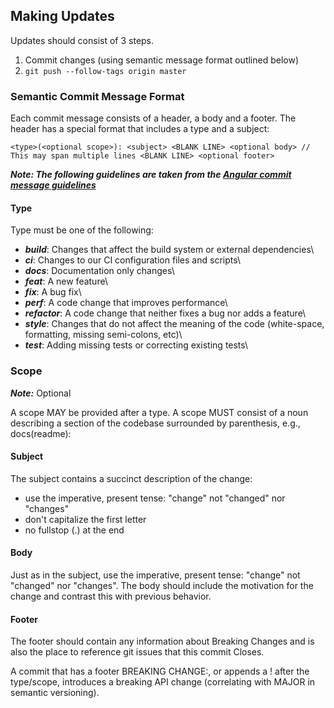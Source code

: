 
## Making Updates

Updates should consist of 3 steps.

1. Commit changes (using semantic message format outlined below)
2. `git push --follow-tags origin master`

### Semantic Commit Message Format

Each commit message consists of a header, a body and a footer. The header has a special format that includes a type and a subject:

`<type>(<optional scope>): <subject> <BLANK LINE> <optional body> // This may span multiple lines <BLANK LINE> <optional footer>`

***Note: The following guidelines are taken from the [Angular commit message guidelines](https://github.com/angular/angular/blob/22b96b9/CONTRIBUTING.md#-commit-message-guidelines)***

#### Type

Type must be one of the following:

- ***build***: Changes that affect the build system or external dependencies\ 
- ***ci***: Changes to our CI configuration files and scripts\ 
- ***docs***: Documentation only changes\ 
- ***feat***: A new feature\ 
- ***fix***: A bug fix\ 
- ***perf***: A code change that improves performance\ 
- ***refactor***: A code change that neither fixes a bug nor adds a feature\ 
- ***style***: Changes that do not affect the meaning of the code (white-space, formatting, missing semi-colons, etc)\ 
- ***test***: Adding missing tests or correcting existing tests\

### Scope

***Note:*** Optional

A scope MAY be provided after a type. A scope MUST consist of a noun describing a section of the codebase surrounded by parenthesis, e.g., docs(readme):

#### Subject

The subject contains a succinct description of the change:

- use the imperative, present tense: "change" not "changed" nor "changes" 
- don't capitalize the first letter 
- no fullstop (.) at the end

#### Body

Just as in the subject, use the imperative, present tense: "change" not "changed" nor "changes". The body should include the motivation for the change and contrast this with previous behavior.

#### Footer

The footer should contain any information about Breaking Changes and is also the place to reference git issues that this commit Closes.

A commit that has a footer BREAKING CHANGE:, or appends a ! after the type/scope, introduces a breaking API change (correlating with MAJOR in semantic versioning).
